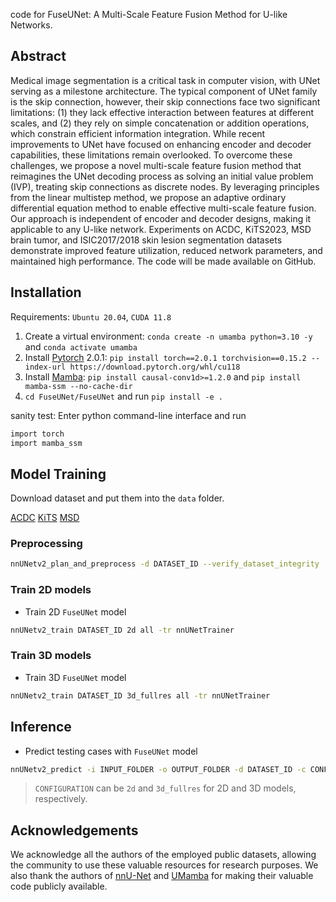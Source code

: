 code for FuseUNet: A Multi-Scale Feature Fusion Method for U-like Networks. 

## Abstract

Medical image segmentation is a critical task in computer vision, with UNet serving as a milestone architecture. The typical component of UNet family is the skip connection, however, their skip connections face two significant limitations: (1) they lack effective interaction between features at different scales, and (2) they rely on simple concatenation or addition operations, which constrain efficient information integration. While recent improvements to UNet have focused on enhancing encoder and decoder capabilities, these limitations remain overlooked. To overcome these challenges, we propose a novel multi-scale feature fusion method that reimagines the UNet decoding process as solving an initial value problem (IVP), treating skip connections as discrete nodes. By leveraging principles from the linear multistep method, we propose an adaptive ordinary differential equation method to enable effective multi-scale feature fusion. Our approach is independent of encoder and decoder designs, making it applicable to any U-like network. Experiments on ACDC, KiTS2023, MSD brain tumor, and ISIC2017/2018 skin lesion segmentation datasets demonstrate improved feature utilization, reduced network parameters, and maintained high performance. The code will be made available on GitHub.

## Installation 

Requirements: `Ubuntu 20.04`, `CUDA 11.8`

1. Create a virtual environment: `conda create -n umamba python=3.10 -y` and `conda activate umamba `
2. Install [Pytorch](https://pytorch.org/get-started/previous-versions/#linux-and-windows-4) 2.0.1: `pip install torch==2.0.1 torchvision==0.15.2 --index-url https://download.pytorch.org/whl/cu118`
3. Install [Mamba](https://github.com/state-spaces/mamba): `pip install causal-conv1d>=1.2.0` and `pip install mamba-ssm --no-cache-dir`
4. `cd FuseUNet/FuseUNet` and run `pip install -e .`


sanity test: Enter python command-line interface and run

```bash
import torch
import mamba_ssm
```

## Model Training
Download dataset and put them into the `data` folder.

[ACDC](https://www.creatis.insa-lyon.fr/Challenge/acdc/databases.html)
[KiTS](https://kits-challenge.org/kits23/)
[MSD](https://drive.google.com/drive/folders/1HqEgzS8BV2c7xYNrZdEAnrHk7osJJ--2)

### Preprocessing

```bash
nnUNetv2_plan_and_preprocess -d DATASET_ID --verify_dataset_integrity
```

### Train 2D models

- Train 2D `FuseUNet` model

```bash
nnUNetv2_train DATASET_ID 2d all -tr nnUNetTrainer
```

### Train 3D models

- Train 3D `FuseUNet` model

```bash
nnUNetv2_train DATASET_ID 3d_fullres all -tr nnUNetTrainer
```

## Inference

- Predict testing cases with `FuseUNet` model

```bash
nnUNetv2_predict -i INPUT_FOLDER -o OUTPUT_FOLDER -d DATASET_ID -c CONFIGURATION -f all -tr nnUNetTrainer --disable_tta
```

> `CONFIGURATION` can be `2d` and `3d_fullres` for 2D and 3D models, respectively.

## Acknowledgements

We acknowledge all the authors of the employed public datasets, allowing the community to use these valuable resources for research purposes. We also thank the authors of [nnU-Net](https://arxiv.org/abs/1809.10486) and [UMamba](https://arxiv.org/abs/2401.04722) for making their valuable code publicly available.

